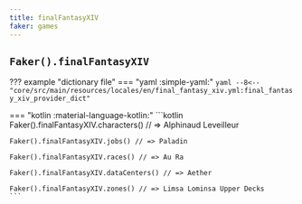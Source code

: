```yaml
---
title: finalFantasyXIV
faker: games
---
```


## `Faker().finalFantasyXIV`

??? example "dictionary file"
    === "yaml :simple-yaml:"
        ```yaml
        --8<-- "core/src/main/resources/locales/en/final_fantasy_xiv.yml:final_fantasy_xiv_provider_dict"
        ```

=== "kotlin :material-language-kotlin:"
    ```kotlin
    Faker().finalFantasyXIV.characters() // => Alphinaud Leveilleur

    Faker().finalFantasyXIV.jobs() // => Paladin

    Faker().finalFantasyXIV.races() // => Au Ra

    Faker().finalFantasyXIV.dataCenters() // => Aether

    Faker().finalFantasyXIV.zones() // => Limsa Lominsa Upper Decks
    ```
